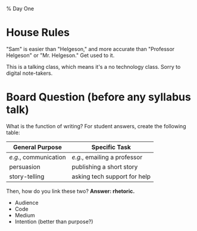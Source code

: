 % Day One

# House Rules

"Sam" is easier than "Helgeson," and more accurate than "Professor Helgeson" or "Mr. Helgeson." Get used to it.

This is a talking class, which means it's a no technology class. Sorry to digital note-takers.

# Board Question (before any syllabus talk)

What is the function of writing? For student answers, create the following table:

General Purpose		|	Specific Task
------------------------|-----------------------------------
*e.g.*, communication	|	*e.g.*, emailing a professor
persuasion		|	publishing a short story
story-telling		|	asking tech support for help

Then, how do you link these two? **Answer: rhetoric.**

* Audience
* Code
* Medium
* Intention (better than purpose?)


